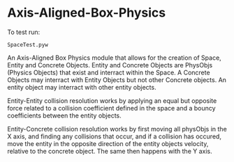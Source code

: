 # Axis-Aligned-Box-Physics

To test run:
```
SpaceTest.pyw
```

An Axis-Aligned Box Physics module that allows for the creation of Space, Entity and Concrete Objects.
Entity and Concrete Objects are PhysObjs (Physics Objects) that exist and interract within
the Space. A Concrete Objects may interract with Entity Objects but not other Concrete objects.
An entity object may interract with other entity objects.
	
Entity-Entity collision resolution works by applying an equal but opposite force related to a collision
coefficient defined in the space and a bouncy coefficients between the entity objects.
	
Entity-Concrete collision resolution works by first moving all physObjs in the X axis, and finding
any collisions that occur, and if a collision has occured, move the entity in the opposite direction of 
the entity objects velocity, relative to the concrete object. The same then happens with the Y axis.
